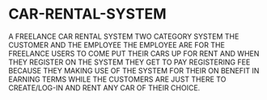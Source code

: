 # CAR-RENTAL-SYSTEM
A FREELANCE CAR RENTAL SYSTEM
TWO CATEGORY SYSTEM THE CUSTOMER AND THE EMPLOYEE
THE EMPLOYEE ARE FOR THE FREELANCE USERS TO COME PUT THEIR CARS UP FOR RENT AND WHEN THEY REGISTER ON THE SYSTEM THEY GET TO PAY REGISTERING FEE BECAUSE THEY MAKING USE OF THE SYSTEM FOR THEIR ON BENEFIT IN EARNING TERMS
WHILE THE CUSTOMERS ARE JUST THERE TO CREATE/LOG-IN AND RENT ANY CAR OF THEIR CHOICE.
